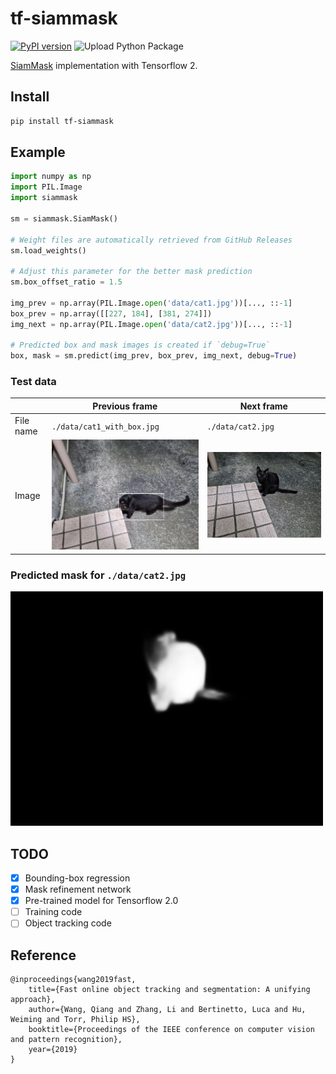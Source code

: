 # tf-siammask
[![PyPI version](https://badge.fury.io/py/tf-siammask.svg)](https://badge.fury.io/py/tf-siammask)
![Upload Python Package](https://github.com/Licht-T/tf-siammask/workflows/Upload%20Python%20Package/badge.svg)

[SiamMask](https://github.com/foolwood/SiamMask) implementation with Tensorflow 2.

## Install
```bash
pip install tf-siammask
```

## Example
```python
import numpy as np
import PIL.Image
import siammask

sm = siammask.SiamMask()

# Weight files are automatically retrieved from GitHub Releases
sm.load_weights()

# Adjust this parameter for the better mask prediction
sm.box_offset_ratio = 1.5

img_prev = np.array(PIL.Image.open('data/cat1.jpg'))[..., ::-1]
box_prev = np.array([[227, 184], [381, 274]])
img_next = np.array(PIL.Image.open('data/cat2.jpg'))[..., ::-1]

# Predicted box and mask images is created if `debug=True`
box, mask = sm.predict(img_prev, box_prev, img_next, debug=True)
```

### Test data

| |  Previous frame  |  Next frame |
| ---- | ---- | ---- |
| File name | `./data/cat1_with_box.jpg` | `./data/cat2.jpg` |
| Image |  ![cat](https://raw.githubusercontent.com/Licht-T/tf-siammask/master/data/cat1_with_box.jpg)  |  ![cat](https://raw.githubusercontent.com/Licht-T/tf-siammask/master/data/cat2.jpg)  |

### Predicted mask for `./data/cat2.jpg`
![mask](https://raw.githubusercontent.com/Licht-T/tf-siammask/master/data/predicted_mask.png)

## TODO
* [x] Bounding-box regression
* [x] Mask refinement network
* [x] Pre-trained model for Tensorflow 2.0
* [ ] Training code
* [ ] Object tracking code

## Reference
```
@inproceedings{wang2019fast,
    title={Fast online object tracking and segmentation: A unifying approach},
    author={Wang, Qiang and Zhang, Li and Bertinetto, Luca and Hu, Weiming and Torr, Philip HS},
    booktitle={Proceedings of the IEEE conference on computer vision and pattern recognition},
    year={2019}
}
```
